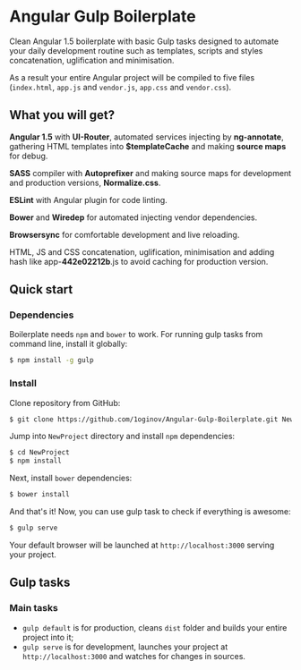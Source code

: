 # Angular Gulp Boilerplate

Clean Angular 1.5 boilerplate with basic Gulp tasks designed to automate your daily development routine such as
templates, scripts and styles concatenation, uglification and minimisation.

As a result your entire Angular project will be compiled to five files (`index.html`, `app.js` and `vendor.js`,
`app.css` and `vendor.css`).

## What you will get?

**Angular 1.5** with **UI-Router**, automated services injecting by **ng-annotate**, gathering HTML templates into
**$templateCache** and making **source maps** for debug.

**SASS** compiler with **Autoprefixer** and making source maps for development and production versions,
**Normalize.css**.

**ESLint** with Angular plugin for code linting. 

**Bower** and **Wiredep** for automated injecting vendor dependencies.

**Browsersync** for comfortable development and live reloading.

HTML, JS and CSS concatenation, uglification, minimisation and adding hash like app-**442e02212b**.js to avoid caching
for production version.

## Quick start

### Dependencies

Boilerplate needs `npm` and `bower` to work. For running gulp tasks from command line, install it globally:

```sh
$ npm install -g gulp
```

### Install

Clone repository from GitHub:

```sh
$ git clone https://github.com/1oginov/Angular-Gulp-Boilerplate.git NewProject
```

Jump into `NewProject` directory and install `npm` dependencies:

```sh
$ cd NewProject
$ npm install
```

Next, install `bower` dependencies:

```sh
$ bower install
```

And that's it! Now, you can use gulp task to check if everything is awesome:

```sh
$ gulp serve
```

Your default browser will be launched at `http://localhost:3000` serving your project.

## Gulp tasks

### Main tasks

* `gulp default` is for production, cleans `dist` folder and builds your entire project into it;
* `gulp serve` is for development, launches your project at `http://localhost:3000` and watches for changes in sources.
